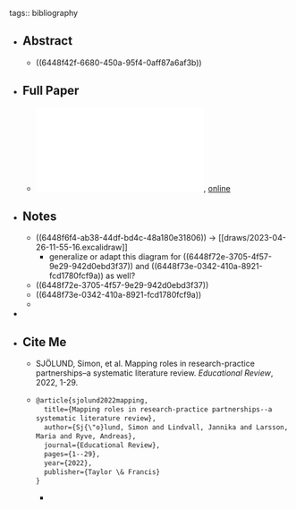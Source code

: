 tags:: bibliography

- ## Abstract
	- ((6448f42f-6680-450a-95f4-0aff87a6af3b))
- ## Full Paper
	- ![local copy](../assets/Mapping_roles_in_research_practice_partnerships_a_systematic_literature_review_1682502661348_0.pdf), [online](https://www.tandfonline.com/doi/pdf/10.1080/00131911.2021.2023103?needAccess=true&role=button&)
- ## Notes
	- ((6448f6f4-ab38-44df-bd4c-48a180e31806)) -> [[draws/2023-04-26-11-55-16.excalidraw]]
		- generalize or adapt this diagram for ((6448f72e-3705-4f57-9e29-942d0ebd3f37)) and ((6448f73e-0342-410a-8921-fcd1780fcf9a)) as well?
	- ((6448f72e-3705-4f57-9e29-942d0ebd3f37))
	- ((6448f73e-0342-410a-8921-fcd1780fcf9a))
	-
-
- ## Cite Me
	- SJÖLUND, Simon, et al. Mapping roles in research-practice partnerships–a systematic literature review. *Educational Review*, 2022, 1-29.
	- ```
	  @article{sjolund2022mapping,
	    title={Mapping roles in research-practice partnerships--a systematic literature review},
	    author={Sj{\"o}lund, Simon and Lindvall, Jannika and Larsson, Maria and Ryve, Andreas},
	    journal={Educational Review},
	    pages={1--29},
	    year={2022},
	    publisher={Taylor \& Francis}
	  }
	  ```
		-